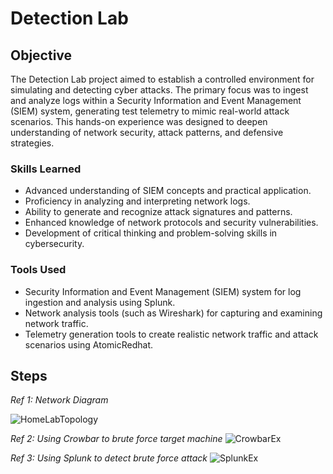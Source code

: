 # Detection Lab

## Objective


The Detection Lab project aimed to establish a controlled environment for simulating and detecting cyber attacks. The primary focus was to ingest and analyze logs within a Security Information and Event Management (SIEM) system, generating test telemetry to mimic real-world attack scenarios. This hands-on experience was designed to deepen understanding of network security, attack patterns, and defensive strategies.

### Skills Learned


- Advanced understanding of SIEM concepts and practical application.
- Proficiency in analyzing and interpreting network logs.
- Ability to generate and recognize attack signatures and patterns.
- Enhanced knowledge of network protocols and security vulnerabilities.
- Development of critical thinking and problem-solving skills in cybersecurity.

### Tools Used


- Security Information and Event Management (SIEM) system for log ingestion and analysis using Splunk.
- Network analysis tools (such as Wireshark) for capturing and examining network traffic.
- Telemetry generation tools to create realistic network traffic and attack scenarios using AtomicRedhat.

## Steps


*Ref 1: Network Diagram*

![HomeLabTopology](https://github.com/GivenXombiE/Detection-Lab/assets/104403111/cbef54c7-5c06-4e1d-b17a-530f2a128f55)

*Ref 2: Using Crowbar to brute force target machine*
![CrowbarEx](https://github.com/GivenXombiE/Detection-Lab/assets/104403111/0f8da642-c1c3-4401-bdca-87e6fced6ae5)

*Ref 3: Using Splunk to detect brute force attack*
![SplunkEx](https://github.com/GivenXombiE/Detection-Lab/assets/104403111/0f2773d5-6602-48c5-8372-24e89c404d6b)

